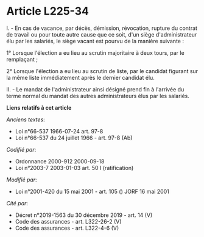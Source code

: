 # Article L225-34

I. - En cas de vacance, par décès, démission, révocation, rupture du contrat de travail ou pour toute autre cause que ce
soit, d'un siège d'administrateur élu par les salariés, le siège vacant est pourvu de la manière suivante :

1° Lorsque l'élection a eu lieu au scrutin majoritaire à deux tours, par le remplaçant ;

2° Lorsque l'élection a eu lieu au scrutin de liste, par le candidat figurant sur la même liste immédiatement après le
dernier candidat élu.

II. - Le mandat de l'administrateur ainsi désigné prend fin à l'arrivée du terme normal du mandat des autres administrateurs
élus par les salariés.

**Liens relatifs à cet article**

_Anciens textes_:

  - Loi n°66-537 1966-07-24 art. 97-8
  - Loi n°66-537 du 24 juillet 1966 - art. 97-8 (Ab)

_Codifié par_:

  - Ordonnance 2000-912 2000-09-18
  - Loi n°2003-7 2003-01-03 art. 50 I (ratification)

_Modifié par_:

  - Loi n°2001-420 du 15 mai 2001 - art. 105 () JORF 16 mai 2001

_Cité par_:

  - Décret n°2019-1563 du 30 décembre 2019 - art. 14 (V)
  - Code des assurances - art. L322-26-2 (V)
  - Code des assurances - art. L322-4-6 (V)
